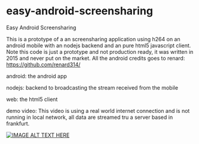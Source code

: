 # easy-android-screensharing
Easy Android Screensharing

This is a prototype of a an screensharing application using h264 on an android mobile with an nodejs backend and an pure html5 javascript client.
Note this code is just a prototype and not production ready, it was written in 2015 and never put on the market. All the android credits goes to renard: https://github.com/renard314/

android: the android app

nodejs: backend to broadcasting the stream received from the mobile

web: the html5 client 

demo video: This video is using a real world internet connection and is not running in local network, all data are streamed tru a server based in frankfurt.

[![IMAGE ALT TEXT HERE](https://img.youtube.com/vi/PSiK7QkbrUU/0.jpg)](https://www.youtube.com/watch?v=PSiK7QkbrUU)
